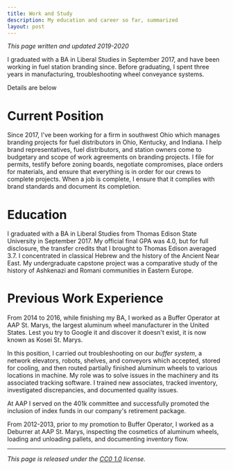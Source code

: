 ```yaml
---
title: Work and Study
description: My education and career so far, summarized
layout: post
---
```


_This page written and updated 2019-2020_

I graduated with a BA in Liberal Studies in September 2017, and have been working in fuel station branding since. Before graduating, I spent three years in manufacturing, troubleshooting wheel conveyance systems.

Details are below

# Current Position

Since 2017, I've been working for a firm in southwest Ohio which manages branding projects for fuel distributors in Ohio, Kentucky, and Indiana. I help brand representatives, fuel distributors, and station owners come to budgetary and scope of work agreements on branding projects. I file for permits, testify before zoning boards, negotiate compromises, place orders for materials, and ensure that everything is in order for our crews to complete projects. When a job is complete, I ensure that it complies with brand standards and document its completion.

# Education

I graduated with a BA in Liberal Studies from Thomas Edison State University in September 2017. My official final GPA was 4.0, but for full disclosure, the transfer credits that I brought to Thomas Edison averaged 3.7. I concentrated in classical Hebrew and the history of the Ancient Near East. My undergraduate capstone project was a comparative study of the history of Ashkenazi and Romani communities in Eastern Europe.

# Previous Work Experience

From 2014 to 2016, while finishing my BA, I worked as a Buffer Operator at AAP St. Marys, the largest aluminum wheel manufacturer in the United States. Lest you try to Google it and discover it doesn't exist, it is now known as Kosei St. Marys.

In this position, I carried out troubleshooting on our *buffer system*, a network elevators, robots, shelves, and conveyors which accepted, stored for cooling, and then routed partially finished aluminum wheels to various locations in machine. My role was to solve issues in the machinery and its associated tracking software. I trained new associates, tracked inventory, investigated discrepancies, and documented quality issues.

At AAP I served on the 401k committee and successfully promoted the inclusion of index funds in our company's retirement package.

From 2012-2013, prior to my promotion to Buffer Operator, I worked as a Deburrer at AAP St. Marys, inspecting the cosmetics of aluminum wheels, loading and unloading pallets, and documenting inventory flow.

---

_This page is released under the [CC0 1.0](https://creativecommons.org/publicdomain/zero/1.0/) license._

